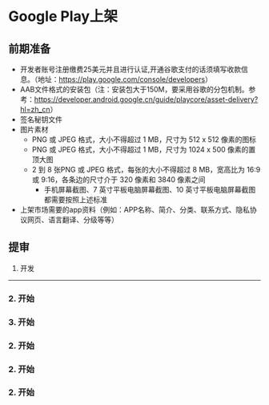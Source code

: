 # Google Play上架

## 前期准备
- 开发者账号注册缴费25美元并且进行认证,开通谷歌支付的话须填写收款信息。（地址：<https://play.google.com/console/developers>）
- AAB文件格式的安装包（注：安装包大于150M，要采用谷歌的分包机制。参考：<https://developer.android.google.cn/guide/playcore/asset-delivery?hl=zh_cn>）
- 签名秘钥文件
- 图片素材
  + PNG 或 JPEG 格式，大小不得超过 1 MB，尺寸为 512 x 512 像素的图标
  + PNG 或 JPEG 格式，大小不得超过 1 MB，尺寸为 1024 x 500 像素的置顶大图
  + 2 到 8 张PNG 或 JPEG 格式，每张的大小不得超过 8 MB，宽高比为 16:9 或 9:16，各条边的尺寸介于 320 像素和 3840 像素之间
    * 手机屏幕截图、7 英寸平板电脑屏幕截图、10 英寸平板电脑屏幕截图都需要按照上述标准
- 上架市场需要的app资料（例如：APP名称、简介、分类、联系方式、隐私协议网页、语言翻译、分级等等）
## 提审
1. 开发
---
### 2. 开始
### 3. 开始
### 2. 开始
### 2. 开始
### 2. 开始